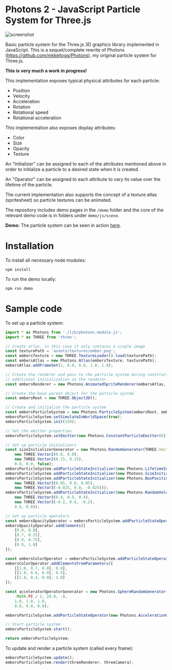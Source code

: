 # Photons 2 - JavaScript Particle System for Three.js

![screenshot](./demo/assets/images/example.gif)
 
Basic particle system for the Three.js 3D graphics library implemented in JavaScript. This is a sequel/complete rewrite of Photons (https://github.com/mkkellogg/Photons), my original particle system for Three.js.

**This is very much a work in progress!**

This implementation exposes typical physical attributes for each particle: 

  - Position
  - Velocity
  - Acceleration
  - Rotation
  - Rotational speed
  - Rotational acceleration
        
This implementation also exposes display attributes:

  - Color
  - Size
  - Opacity 
  - Texture

An "Initializer" can be assigned to each of the attributes mentioned above in order to initialize a particle to a desired state when it is created. 

An "Operator" can be assigned to each attribute to vary its value over the lifetime of the particle.

The current implementation also supports the concept of a texture atlas (spritesheet) so particle textures can be animated.

The repository includes demo pages in the `/demo` folder and the core of the relevant demo code is in folders under `demo/js/scene`.

**Demo:** The particle system can be seen in action [here](http://projects.markkellogg.org/threejs/demo_particle_system.php).


# Installation

To install all necessary node modules:

`npm install`

To run the demo locally:

`npm run demo`


# Sample code

To set up a particle system:

```javascript
import * as Photons from './lib/photons.module.js';
import * as THREE from 'three';

// Create atlas, in this case it only contains a single image
const texturePath = 'assets/textures/ember.png';
const embersTexture = new THREE.TextureLoader().load(texturePath);
const embersAtlas = new Photons.Atlas(embersTexture, texturePath);
embersAtlas.addFrameSet(1, 0.0, 0.0, 1.0, 1.0);

// Create the renderer and pass to the particle system during construction. The particle system will perform
// additional initialization on the renderer.
const embersRenderer = new Photons.AnimatedSpriteRenderer(embersAtlas, true, THREE.AdditiveBlending);

// Create the base parent object for the particle system
const embersRoot = new THREE.Object3D();

// Create and initialize the particle system
const embersParticleSystem = new Photons.ParticleSystem(embersRoot, embersRenderer, this.renderer);
embersParticleSystem.setSimulateInWorldSpace(true);
embersParticleSystem.init(150);

// Set the emitter properties
embersParticleSystem.setEmitter(new Photons.ConstantParticleEmitter(6));

// Set up particle initializers
const sizeInitializerGenerator = new Photons.RandomGenerator(THREE.Vector2,
    new THREE.Vector2(0.0, 0.0),
    new THREE.Vector2(0.15, 0.15),
    0.0, 0.0, false);
embersParticleSystem.addParticleStateInitializer(new Photons.LifetimeInitializer(3.0, 1.0, 0.0, 0.0, false));
embersParticleSystem.addParticleStateInitializer(new Photons.SizeInitializer(sizeInitializerGenerator));
embersParticleSystem.addParticleStateInitializer(new Photons.BoxPositionInitializer(
    new THREE.Vector3(0.05, 0.0, 0.05),
    new THREE.Vector3(-0.025, 0.0, -0.025)));
embersParticleSystem.addParticleStateInitializer(new Photons.RandomVelocityInitializer(
    new THREE.Vector3(0.4, 0.5, 0.4),
    new THREE.Vector3(-0.2, 0.8, -0.2),
    0.6, 0.8));

// Set up particle operators
const embersOpacityOperator = embersParticleSystem.addParticleStateOperator(new Photons.OpacityInterpolatorOperator());
embersOpacityOperator.addElements([
    [0.0, 0.0],
    [0.7, 0.25],
    [0.9, 0.75],
    [0.0, 1.0]
]);

const embersColorOperator = embersParticleSystem.addParticleStateOperator(new Photons.ColorInterpolatorOperator(true));
embersColorOperator.addElementsFromParameters([
    [[1.0, 0.7, 0.0], 0.0],
    [[1.0, 0.6, 0.0], 0.5],
    [[1.0, 0.4, 0.0], 1.0]
]);

const acceleratorOperatorGenerator = new Photons.SphereRandomGenerator(Math.PI * 2.0, 0.0, Math.PI,
    -Math.PI / 2, 20.0, -8,
    1.0, 1.0, 1.0,
    0.0, 0.0, 0.0);

embersParticleSystem.addParticleStateOperator(new Photons.AccelerationOperator(acceleratorOperatorGenerator));

// Start particle system
embersParticleSystem.start();

return embersParticleSystem;
```

To update and render a particle system (called every frame):

```javascript
embersParticleSystem.update();
embersParticleSystem.render(threeRenderer, threeCamera);
```
